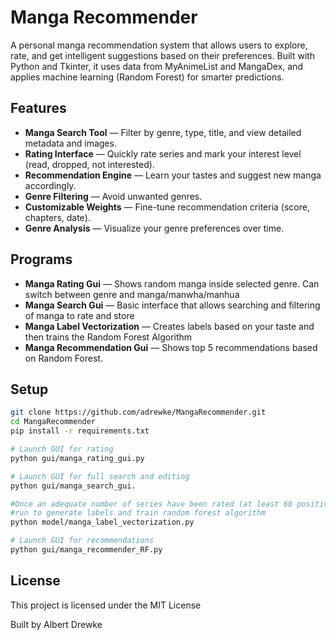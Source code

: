 # Manga Recommender
A personal manga recommendation system that allows users to explore, rate, and get intelligent suggestions based on their preferences. Built with Python and Tkinter, it uses data from MyAnimeList and MangaDex, and applies machine learning (Random Forest) for smarter predictions.

## Features

-  **Manga Search Tool** — Filter by genre, type, title, and view detailed metadata and images.
-  **Rating Interface** — Quickly rate series and mark your interest level (read, dropped, not interested).
-  **Recommendation Engine** — Learn your tastes and suggest new manga accordingly.
-  **Genre Filtering** — Avoid unwanted genres.
-  **Customizable Weights** — Fine-tune recommendation criteria (score, chapters, date).
-  **Genre Analysis** — Visualize your genre preferences over time.

## Programs

- **Manga Rating Gui** — Shows random manga inside selected genre. Can switch between genre and manga/manwha/manhua
- **Manga Search Gui** — Basic interface that allows searching and filtering of manga to rate and store
- **Manga Label Vectorization** — Creates labels based on your taste and then trains the Random Forest Algorithm
- **Manga Recommendation Gui** — Shows top 5 recommendations based on Random Forest.
## Setup

```bash
git clone https://github.com/adrewke/MangaRecommender.git
cd MangaRecommender
pip install -r requirements.txt

# Launch GUI for rating
python gui/manga_rating_gui.py

# Launch GUI for full search and editing
python gui/manga_search_gui.

#Once an adequate number of series have been rated (at least 60 positive and 60 negative) 
#run to generate labels and train random forest algorithm
python model/manga_label_vectorization.py

# Launch GUI for recommendations
python gui/manga_recommender_RF.py
```

## License
This project is licensed under the MIT License 

Built by Albert Drewke